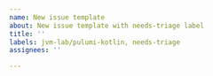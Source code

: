 ```yaml
---
name: New issue template
about: New issue template with needs-triage label
title: ''
labels: jvm-lab/pulumi-kotlin, needs-triage
assignees: ''

---
```



